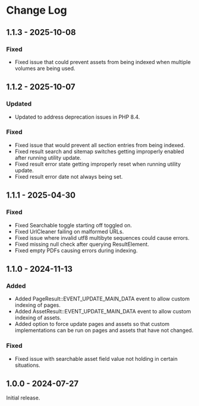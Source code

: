 # Change Log

## 1.1.3 - 2025-10-08

### Fixed

- Fixed issue that could prevent assets from being indexed when multiple volumes are being used.

## 1.1.2 - 2025-10-07

### Updated

- Updated to address deprecation issues in PHP 8.4.

### Fixed

- Fixed issue that would prevent all section entries from being indexed.
- Fixed result search and sitemap switches getting improperly enabled after running utility update.
- Fixed result error state getting improperly reset when running utility update.
- Fixed result error date not always being set.

## 1.1.1 - 2025-04-30

### Fixed

- Fixed Searchable toggle starting off toggled on.
- Fixed UrlCleaner failing on malformed URLs.
- Fixed issue where invalid utf8 multibyte sequences could cause errors.
- Fixed missing null check after querying ResultElement.
- Fixed empty PDFs causing errors during indexing.

## 1.1.0 - 2024-11-13

### Added

- Added PageResult::EVENT\_UPDATE\_MAIN\_DATA event to allow custom indexing of pages.
- Added AssetResult::EVENT\_UPDATE\_MAIN\_DATA event to allow custom indexing of assets.
- Added option to force update pages and assets so that custom implementations can be run on pages and assets that have not changed.

### Fixed

- Fixed issue with searchable asset field value not holding in certain situations.

## 1.0.0 - 2024-07-27

Initial release.
